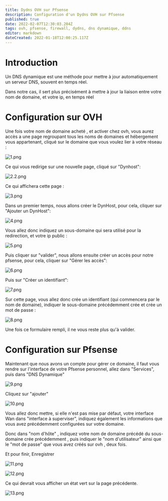 ```yaml
---
title: Dydns OVH sur Pfsense
description: Configuration d'un Dydns OVH sur Pfsense
published: true
date: 2022-02-07T12:30:03.204Z
tags: ovh, pfsense, firewall, dydns, dns dynamique, ddns
editor: markdown
dateCreated: 2022-01-18T12:00:25.117Z
---
```


# Introduction

Un DNS dynamique est une méthode pour mettre à jour automatiquement un serveur DNS, souvent en temps réel.


Dans notre cas, il sert plus précisément à mettre à jour la liaison entre votre nom de domaine, et votre ip, en temps réel




# Configuration sur OVH




Une fois votre nom de domaine acheté , et activer chez ovh, vous aurez accès a une page regroupant tous les noms de domaines et hébergement vous appartenant, cliqué sur le domaine que vous voulez lier à votre réseau :




![1.png](/reseau/pare-feu/ovh-pfsense/1.png)




Ce qui vous redirige sur une nouvelle page, cliqué sur "Dynhost":




![2.2.png](/reseau/pare-feu/ovh-pfsense/2.2.png)




Ce qui affichera cette page :




![3.png](/reseau/pare-feu/ovh-pfsense/3.png)




Dans un premier temps, nous allons créer le DynHost, pour cela, cliquer sur "Ajouter un DynHost":




![4.png](/reseau/pare-feu/ovh-pfsense/4.png)




Vous allez donc indiquez un sous-domaine qui sera utilisé pour la redirection, et votre ip public :




![5.png](/reseau/pare-feu/ovh-pfsense/5.png)




Puis cliquer sur "valider", nous allons ensuite créer un accès pour notre pfsense, pour cela, cliquer sur "Gérer les accès":




![6.png](/reseau/pare-feu/ovh-pfsense/6.png)




Puis sur "Créer un identifiant":




![7.png](/reseau/pare-feu/ovh-pfsense/7.png)




Sur cette page, vous allez donc crée un identifiant (qui commencera par le nom de domaine), indiquer le sous-domaine précédemment crée et crée un mot de passe :




![8.png](/reseau/pare-feu/ovh-pfsense/8.png)




Une fois ce formulaire rempli, il ne vous reste plus qu'à valider.




# Configuration sur Pfsense




Maintenant que nous avons un compte pour gérer ce domaine, il faut vous rendre sur l'interface de votre Pfsense personnel, allez dans "Services", puis dans "DNS Dynamique"




![9.png](/reseau/pare-feu/ovh-pfsense/9.png)




Cliquez sur "ajouter"




![10.png](/reseau/pare-feu/ovh-pfsense/10.png)




Vous allez donc mettre, si elle n'est pas mise par défaut, votre interface Wan dans "interface à superviser", indiquez également les informations que vous avez précédemment configurées sur votre domaine.


Donc dans "nom d'hôte" , indiquez votre nom de domaine précédé du sous-domaine crée précédemment , puis indiquer le "nom d'utilisateur"  ainsi que le "mot de passe" que vous avez créés sur ovh , deux fois.


Et pour finir, Enregistrer




![11.png](/reseau/pare-feu/ovh-pfsense/11.png)


![12.png](/reseau/pare-feu/ovh-pfsense/12.png)




Ce qui devrait vous afficher un état vert sur la page précédente.




![13.png](/reseau/pare-feu/ovh-pfsense/13.png)
